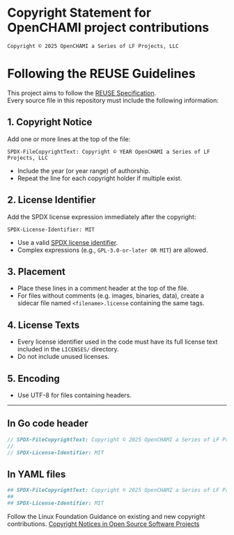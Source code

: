 # Copyright Statement for OpenCHAMI project contributions

`Copyright © 2025 OpenCHAMI a Series of LF Projects, LLC`

# Following the REUSE Guidelines

This project aims to follow the [REUSE Specification](https://reuse.software/spec-3.3/).  
Every source file in this repository must include the following information:

## 1. Copyright Notice
Add one or more lines at the top of the file:

```
SPDX-FileCopyrightText: Copyright © YEAR OpenCHAMI a Series of LF Projects, LLC
```

- Include the year (or year range) of authorship.  
- Repeat the line for each copyright holder if multiple exist.

## 2. License Identifier
Add the SPDX license expression immediately after the copyright:

```
SPDX-License-Identifier: MIT
```

- Use a valid [SPDX license identifier](https://spdx.org/licenses/).  
- Complex expressions (e.g., `GPL-3.0-or-later OR MIT`) are allowed.  

## 3. Placement
- Place these lines in a comment header at the top of the file.  
- For files without comments (e.g. images, binaries, data), create a sidecar file named `<filename>.license` containing the same tags.

## 4. License Texts
- Every license identifier used in the code must have its full license text included in the `LICENSES/` directory.  
- Do not include unused licenses.

## 5. Encoding
- Use UTF-8 for files containing headers.

---

## In Go code header
```go
// SPDX-FileCopyrightText: Copyright © 2025 OpenCHAMI a Series of LF Projects, LLC
//
// SPDX-License-Identifier: MIT
```

## In YAML files
```yaml
## SPDX-FileCopyrightText: Copyright © 2025 OpenCHAMI a Series of LF Projects, LLC
##
## SPDX-License-Identifier: MIT
```


Follow the Linux Foundation Guidance on existing and new copyright contributions. [Copyright Notices in Open Source Software Projects](https://www.linuxfoundation.org/blog/blog/copyright-notices-in-open-source-software-projects)